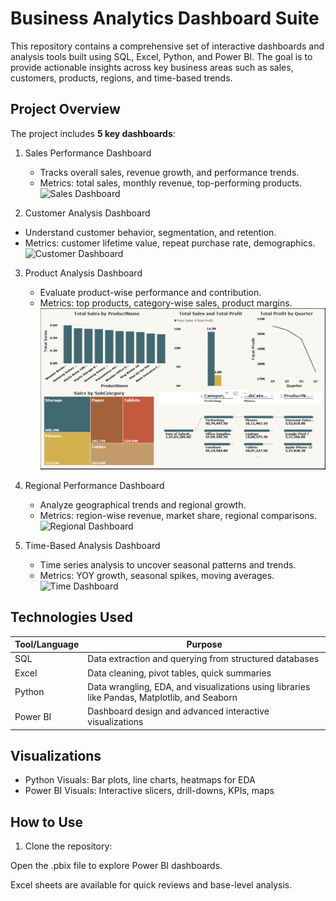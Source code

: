 # Business Analytics Dashboard Suite

This repository contains a comprehensive set of interactive dashboards and analysis tools built using SQL, Excel, Python, and Power BI. The goal is to provide actionable insights across key business areas such as sales, customers, products, regions, and time-based trends.

##  Project Overview

The project includes **5 key dashboards**:

1. Sales Performance Dashboard
   - Tracks overall sales, revenue growth, and performance trends.
   - Metrics: total sales, monthly revenue, top-performing products.
    ![Sales Dashboard](images/sales.png)

2.  Customer Analysis Dashboard  
   - Understand customer behavior, segmentation, and retention.
   - Metrics: customer lifetime value, repeat purchase rate, demographics.
     ![Customer Dashboard](images/customer.png)

3. Product Analysis Dashboard 
   - Evaluate product-wise performance and contribution.
   - Metrics: top products, category-wise sales, product margins.
     ![Product Dashboard](https://github.com/Junaid30121997/Data_Analyst_Sales_Project/blob/main/Screenshot%202025-07-24%20184858.png)

4. Regional Performance Dashboard  
   - Analyze geographical trends and regional growth.
   - Metrics: region-wise revenue, market share, regional comparisons.
     ![Regional Dashboard]([images/regional.png](https://github.com/Junaid30121997/Data_Analyst_Sales_Project/blob/main/Screenshot%202025-07-24%20184817.png))

5. Time-Based Analysis Dashboard
   - Time series analysis to uncover seasonal patterns and trends.
   - Metrics: YOY growth, seasonal spikes, moving averages.
     ![Time Dashboard]([images/time.png](https://github.com/Junaid30121997/Data_Analyst_Sales_Project/blob/main/Screenshot%202025-07-24%20184735.png)) 

##  Technologies Used

| Tool/Language | Purpose |
|---------------|---------|
| SQL    | Data extraction and querying from structured databases |
| Excel    | Data cleaning, pivot tables, quick summaries |
| Python   | Data wrangling, EDA, and visualizations using libraries like Pandas, Matplotlib, and Seaborn |
| Power BI  | Dashboard design and advanced interactive visualizations |

##  Visualizations

- Python Visuals: Bar plots, line charts, heatmaps for EDA
- Power BI Visuals: Interactive slicers, drill-downs, KPIs, maps

##  How to Use

1. Clone the repository:
   
Open the .pbix file to explore Power BI dashboards.

Excel sheets are available for quick reviews and base-level analysis.

